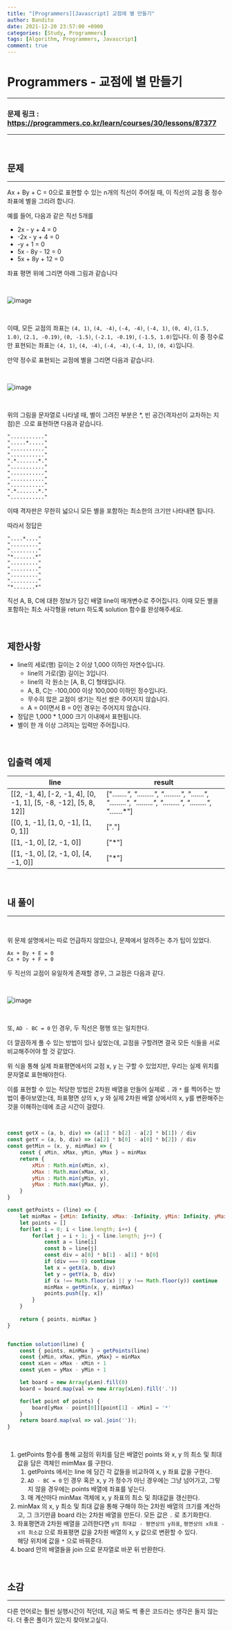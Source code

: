 ```yaml
---
title: "[Programmers][Javascript] 교점에 별 만들기"
author: Bandito
date: 2021-12-20 23:57:00 +0900
categories: [Study, Programmers]
tags: [Algorithm, Programmers, Javascript]
comment: true
---
```

 
# Programmers - 교점에 별 만들기

***
### 문제 링크 : <https://programmers.co.kr/learn/courses/30/lessons/87377>

***

<br/>

## 문제
***

Ax + By + C = 0으로 표현할 수 있는 n개의 직선이 주어질 때, 이 직선의 교점 중 정수 좌표에 별을 그리려 합니다.

예를 들어, 다음과 같은 직선 5개를

+ 2x - y + 4 = 0
+ -2x - y + 4 = 0
+ -y + 1 = 0
+ 5x - 8y - 12 = 0
+ 5x + 8y + 12 = 0

좌표 평면 위에 그리면 아래 그림과 같습니다

<br>

![image](https://user-images.githubusercontent.com/49611158/146790819-880c07bf-3123-4479-beba-5f971a97d729.png)

<br>

이때, 모든 교점의 좌표는 `(4, 1)`, `(4, -4)`, `(-4, -4)`, `(-4, 1)`, `(0, 4)`, `(1.5, 1.0)`, `(2.1, -0.19)`, `(0, -1.5)`, `(-2.1, -0.19)`, `(-1.5, 1.0)`입니다. 이 중 정수로만 표현되는 좌표는 `(4, 1)`, `(4, -4)`, `(-4, -4)`, `(-4, 1)`, `(0, 4)`입니다.

만약 정수로 표현되는 교점에 별을 그리면 다음과 같습니다.

<br>

![image](https://user-images.githubusercontent.com/49611158/146791005-546aca16-58da-4fab-b081-e399904087cc.png)

<br>

위의 그림을 문자열로 나타낼 때, 별이 그려진 부분은 *, 빈 공간(격자선이 교차하는 지점)은 .으로 표현하면 다음과 같습니다.

```
"..........."  
".....*....."  
"..........."  
"..........."  
".*.......*."  
"..........."  
"..........."  
"..........."  
"..........."  
".*.......*."  
"..........." 
```

이때 격자판은 무한히 넓으니 모든 별을 포함하는 최소한의 크기만 나타내면 됩니다.

따라서 정답은

```
"....*...."  
"........."  
"........."  
"*.......*"  
"........."  
"........."  
"........."  
"........."  
"*.......*"  
```

직선 A, B, C에 대한 정보가 담긴 배열 line이 매개변수로 주어집니다. 이때 모든 별을 포함하는 최소 사각형을 return 하도록 solution 함수를 완성해주세요.

<br>

## 제한사항

+ line의 세로(행) 길이는 2 이상 1,000 이하인 자연수입니다.
    - line의 가로(열) 길이는 3입니다.
    - line의 각 원소는 [A, B, C] 형태입니다.
    - A, B, C는 -100,000 이상 100,000 이하인 정수입니다.
    - 무수히 많은 교점이 생기는 직선 쌍은 주어지지 않습니다.
    - A = 0이면서 B = 0인 경우는 주어지지 않습니다.
+ 정답은 1,000 * 1,000 크기 이내에서 표현됩니다.
+ 별이 한 개 이상 그려지는 입력만 주어집니다.

<br/>

## 입출력 예제

|line|result|
|----|----|
|[[2, -1, 4], [-2, -1, 4], [0, -1, 1], [5, -8, -12], [5, 8, 12]]|["....*....", ".........", ".........", "*.......*", ".........", ".........", ".........", ".........", "*.......*"]|
|[[0, 1, -1], [1, 0, -1], [1, 0, 1]]|["*.*"]|
|[[1, -1, 0], [2, -1, 0]]|["*"]|
|[[1, -1, 0], [2, -1, 0], [4, -1, 0]]|["*"]|


<br>


## 내 풀이
***

<br/>

위 문제 설명에서는 따로 언급하지 않았으나, 문제에서 알려주는 추가 팁이 있었다.     

`Ax + By + E = 0`    
`Cx + Dy + F = 0`    

두 직선의 교점이 유일하게 존재할 경우, 그 교점은 다음과 같다.

<br>

![image](https://user-images.githubusercontent.com/49611158/146792089-f831f2a8-bac3-43dc-838f-9e709ee691c2.png)

<br>

또, `AD - BC = 0` 인 경우, 두 직선은 평행 또는 일치한다.


더 깔끔하게 풀 수 있는 방법이 있나 싶었는데, 교점을 구할려면 결국 모든 식들을 서로 비교해주어야 할 것 같았다.    

위 식을 통해 실제 좌표평면에서의 교점 x, y 는 구할 수 있었지만, 우리는 실제 위치를 문자열로 표현해야한다.    

이를 표현할 수 있는 적당한 방법은 2차원 배열을 만들어 실제로 `.` 과 `*` 를 찍어주는 방법이 좋아보였는데, 좌표평면 상의 x, y 와 실제 2차원 배열 상에서의 x, y를 변환해주는 것을 이해하는데에 조금 시간이 걸렸다.


<br/>

```javascript
const getX = (a, b, div) => (a[1] * b[2] - a[2] * b[1]) / div
const getY = (a, b, div) => (a[2] * b[0] - a[0] * b[2]) / div
const getMin = (x, y, minMax) => {
    const { xMin, xMax, yMin, yMax } = minMax
    return {
        xMin : Math.min(xMin, x),
        xMax : Math.max(xMax, x),
        yMin : Math.min(yMin, y),
        yMax : Math.max(yMax, y),
    }
}

const getPoints = (line) => {
    let minMax = {xMin: Infinity, xMax: -Infinity, yMin: Infinity, yMax: -Infinity}
    let points = []
    for(let i = 0; i < line.length; i++) {
        for(let j = i + 1; j < line.length; j++) {
            const a = line[i]
            const b = line[j]
            const div = a[0] * b[1] - a[1] * b[0]
            if (div === 0) continue
            let x = getX(a, b, div)
            let y = getY(a, b, div)
            if (x !== Math.floor(x) || y !== Math.floor(y)) continue
            minMax = getMin(x, y, minMax)
            points.push([y, x])
        }
    }
    
    return { points, minMax }
}


function solution(line) {
    const { points, minMax } = getPoints(line)
    const {xMin, xMax, yMin, yMax} = minMax
    const xLen = xMax - xMin + 1
    const yLen = yMax - yMin + 1

    let board = new Array(yLen).fill(0)
    board = board.map(val => new Array(xLen).fill('.'))

    for(let point of points) {
        board[yMax - point[0]][point[1] - xMin] = '*'
    }
    return board.map(val => val.join(''));
}
```

<br/>

1. getPoints 함수를 통해 교점의 위치를 담은 배열인 points 와 x, y 의 최소 및 최대값을 담은 객체인 mimMax 를 구한다.
    1. getPoints 에서는 line 에 담긴 각 값들을 비교하여 x, y 좌표 값을 구한다.
    2. `AD - BC = 0` 인 경우 혹은 x, y 가 정수가 아닌 경우에는 그냥 넘어가고, 그렇지 않을 경우에는 points 배열에 좌표를 넣는다.
    3. 매 계산마다 minMax 객체에 x, y 좌표의 최소 및 최대값을 갱신한다.
2. minMax 의 x, y 최소 및 최대 값을 통해 구해야 하는 2차원 배열의 크기를 계산하고, 그 크기만큼 board 라는 2차원 배열을 만든다. 모든 값은 `.` 로 초기화한다.
3. 좌표평면과 2차원 배열을 고려한다면 `y의 최대값 - 평면상의 y좌표`, `평면상의 x좌표 - x의 최소값` 으로 좌표평면 값을 2차원 배열의 x, y 값으로 변환할 수 있다.    
해당 위치에 값을 `*` 으로 바꿔준다. 
4. board 안의 배열들을 join 으로 문자열로 바꾼 뒤 반환한다.

<br/>


## 소감
***

다른 언어로는 훨씬 실행시간이 적던데, 지금 봐도 썩 좋은 코드라는 생각은 들지 않는다. 더 좋은 풀이가 있는지 찾아보고싶다. 

